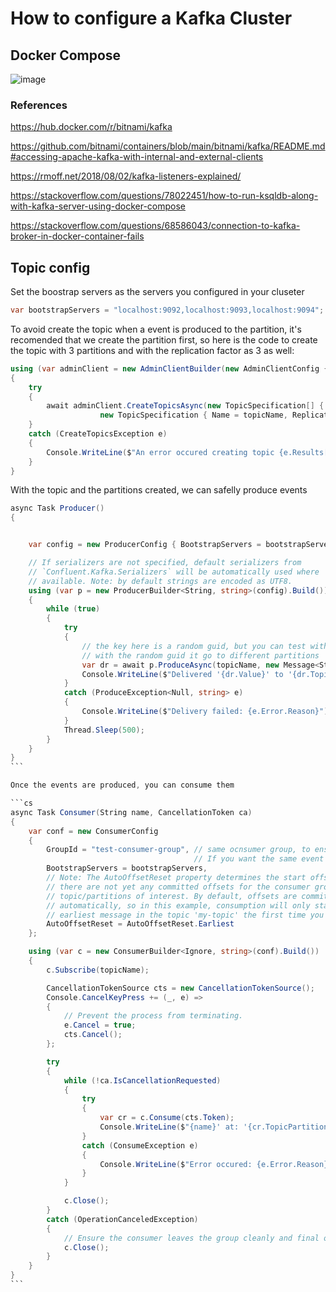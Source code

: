 # How to configure a Kafka Cluster

## Docker Compose

![image](https://github.com/user-attachments/assets/b1c84d7f-7f5b-430f-aeec-96c330670692)


### References

https://hub.docker.com/r/bitnami/kafka

https://github.com/bitnami/containers/blob/main/bitnami/kafka/README.md#accessing-apache-kafka-with-internal-and-external-clients

https://rmoff.net/2018/08/02/kafka-listeners-explained/

https://stackoverflow.com/questions/78022451/how-to-run-ksqldb-along-with-kafka-server-using-docker-compose

https://stackoverflow.com/questions/68586043/connection-to-kafka-broker-in-docker-container-fails

## Topic config

Set the boostrap servers as the servers you configured in your cluseter

```cs
var bootstrapServers = "localhost:9092,localhost:9093,localhost:9094";
```

To avoid create the topic when a event is produced to the partition, it's recomended that we create the partition first, so here is the code to create the topic with 3 partitions and with the replication factor as 3 as well:

```cs
using (var adminClient = new AdminClientBuilder(new AdminClientConfig { BootstrapServers = bootstrapServers }).Build())
{
    try
    {
        await adminClient.CreateTopicsAsync(new TopicSpecification[] {
                    new TopicSpecification { Name = topicName, ReplicationFactor = 3, NumPartitions = 3 } });
    }
    catch (CreateTopicsException e)
    {
        Console.WriteLine($"An error occured creating topic {e.Results[0].Topic}: {e.Results[0].Error.Reason}");
    }
}
```

With the topic and the partitions created, we can safelly produce events

````cs
async Task Producer()
{


    var config = new ProducerConfig { BootstrapServers = bootstrapServers };

    // If serializers are not specified, default serializers from
    // `Confluent.Kafka.Serializers` will be automatically used where
    // available. Note: by default strings are encoded as UTF8.
    using (var p = new ProducerBuilder<String, string>(config).Build())
    {
        while (true)
        {
            try
            {
                // the key here is a random guid, but you can test with a static value and se that the event will always go to the same partition
                // with the random guid it go to different partitions
                var dr = await p.ProduceAsync(topicName, new Message<String, string> { Key = Guid.NewGuid().ToString(), Value = "test" });
                Console.WriteLine($"Delivered '{dr.Value}' to '{dr.TopicPartitionOffset}'");
            }
            catch (ProduceException<Null, string> e)
            {
                Console.WriteLine($"Delivery failed: {e.Error.Reason}");
            }
            Thread.Sleep(500);
        }
    }
}
```

Once the events are produced, you can consume them

```cs
async Task Consumer(String name, CancellationToken ca)
{
    var conf = new ConsumerConfig
    {
        GroupId = "test-consumer-group", // same ocnsumer group, to ensure the event will be processed one time,
                                         // If you want the same event be processed many times, you can change the group-id
        BootstrapServers = bootstrapServers,
        // Note: The AutoOffsetReset property determines the start offset in the event
        // there are not yet any committed offsets for the consumer group for the
        // topic/partitions of interest. By default, offsets are committed
        // automatically, so in this example, consumption will only start from the
        // earliest message in the topic 'my-topic' the first time you run the program.
        AutoOffsetReset = AutoOffsetReset.Earliest
    };

    using (var c = new ConsumerBuilder<Ignore, string>(conf).Build())
    {
        c.Subscribe(topicName);

        CancellationTokenSource cts = new CancellationTokenSource();
        Console.CancelKeyPress += (_, e) =>
        {
            // Prevent the process from terminating.
            e.Cancel = true;
            cts.Cancel();
        };

        try
        {
            while (!ca.IsCancellationRequested)
            {
                try
                {
                    var cr = c.Consume(cts.Token);
                    Console.WriteLine($"{name}' at: '{cr.TopicPartitionOffset}'.");
                }
                catch (ConsumeException e)
                {
                    Console.WriteLine($"Error occured: {e.Error.Reason}");
                }
            }

            c.Close();
        }
        catch (OperationCanceledException)
        {
            // Ensure the consumer leaves the group cleanly and final offsets are committed.
            c.Close();
        }
    }
}
```
